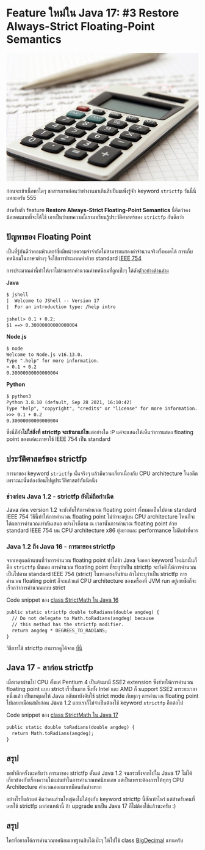 # Feature ใหม่ใน Java 17: #3 Restore Always-Strict Floating-Point Semantics

![Calculator](image/strictfp.jpg)

ก่อนจะเข้าเนื้อหาใดๆ ขอสารภาพก่อนว่าทำงานมาเกินสิบปีผมเพิ่งรู้จัก keyword `strictfp` วันนี้นี่แหละครับ 555

สำหรับตัว feature **Restore Always-Strict Floating-Point Semantics** นี่คิดว่าคงน้อยคนมากที่จะได้ใช้ เอาเป็นว่าบทความนี้เรามาเรียนรู้ประวัติศาสตร์ของ `strictfp` กันดีกว่า

## ปัญหาของ Floating Point
เป็นที่รู้กันดีว่าคอมพิวเตอร์ซึ่งมีหน่วยความจำจำกัดไม่สามารถแสดงค่าจำนวนจริงทั้งหมดได้ การเก็บทศนิยมในภาษาต่างๆ 
จึงใช้การประมาณค่าด้วย standard [IEEE 754](https://en.wikipedia.org/wiki/IEEE_754)

การประมาณค่านี้ทำให้เราไม่สามารถคำนวณค่าทศนิยมที่ถูกเป๊ะๆ ได้ดัง[ตัวอย่างด้านล่าง](https://techtalkbook.com/why-0-1-0-2-does-not-equal-0-3/)

**Java**
```
$ jshell
|  Welcome to JShell -- Version 17
|  For an introduction type: /help intro

jshell> 0.1 + 0.2;
$1 ==> 0.30000000000000004
```
**Node.js**
```
$ node
Welcome to Node.js v16.13.0.
Type ".help" for more information.
> 0.1 + 0.2
0.30000000000000004
```
**Python**
```
$ python3
Python 3.8.10 (default, Sep 28 2021, 16:10:42) 
Type "help", "copyright", "credits" or "license" for more information.
>>> 0.1 + 0.2
0.30000000000000004
```

ซึ่งนี่ก็ยัง**ไม่ใช่สิ่งที่ strictfp จะเข้ามาแก้ไข**แต่อย่างใด :P
แค่จะแสดงให้เห็นว่าการแสดง floating point ของแต่ละภาษาใช้ IEEE 754 เป็น standard

## ประวัติศาสตร์ของ strictfp
การมาของ keyword `strictfp` นั้นจริงๆ แล้วมีความเกี่ยวเนื่องกับ CPU architecture ในอดีต เพราะฉะนั้นต้องย้อนไปดูประวัติศาสตร์กันนิดนึง

### ช่วงก่อน Java 1.2 - strictfp ยังไม่ถือกำเนิด
Java ก่อน version 1.2 จะบังคับให้การคำนวณ floating point ทั้งหมดเป็นไปตาม standard IEEE 754
วิธีนี้ทำให้การคำนวณ floating point ไม่ว่าจะอยู่บน CPU architecture ไหนก็จะได้ผลการคำนวณเท่ากันเสมอ
อย่างไรก็ตาม ณ เวลานั้นการคำนวณ floating point ด้วย standard IEEE 754 บน CPU architecture x86
ยุ่งยากและ performance ไม่ดีเท่าที่ควร

### Java 1.2 ถึง Java 16 - การมาของ strictfp
จากเหตุผลด้านบนที่ว่าการคำนวณ floating point ทำได้ช้า Java จึงออก keyword ใหม่มานั่นก็คือ `strictfp` นั่นเอง
การคำนวณ floating point ที่ระบุว่าเป็น strictfp จะบังคับให้การคำนวณเป็นไปตาม standard IEEE 754 (strict)
ในทางตรงกันข้าม ถ้าไม่ระบุว่าเป็น strictfp การคำนวณ floating point ก็จะแล้วแต่ CPU architecture ของเครื่องที่
JVM run อยู่เลยซึ่งก็จะเร็วกว่าการคำนวณแบบ strict

Code snippet ของ [class StrictMath ใน Java 16](https://github.com/openjdk/jdk16/blob/4de3a6be9e60b9676f2199cd18eadb54a9d6e3fe/src/java.base/share/classes/java/lang/StrictMath.java#L81)
```
public static strictfp double toRadians(double angdeg) {
  // Do not delegate to Math.toRadians(angdeg) because
  // this method has the strictfp modifier.
  return angdeg * DEGREES_TO_RADIANS;
}
```

วิธีการใช้ strictfp สามารถดูได้จาก [ที่นี่](https://www.baeldung.com/java-strictfp)

## Java 17 - ลาก่อน strictfp
เมื่อเวลาผ่านไป CPU ตั้งแต่ Pentium 4 เป็นต้นมามี SSE2 extension ซึ่งช่วยให้การคำนวณ floating point แบบ strict เร็วขึ้นมาก ซึ่งทั้ง
Intel และ AMD ก็ support SSE2 มาระยะเวลาหนึ่งแล้ว เป็นเหตุผลให้ Java กลับมาบังคับใช้ strict mode กับทุกๆ การคำนวณ floating point ไปเลยเหมือนสมัยก่อน Java 1.2
และเราก็ไม่จำเป็นต้องใช้ keyword `strictfp` อีกต่อไป

Code snippet ของ [class StrictMath ใน Java 17](https://github.com/openjdk/jdk17/blob/74007890bb9a3fa3a65683a3f480e399f2b1a0b6/src/java.base/share/classes/java/lang/StrictMath.java#L89)
```
public static double toRadians(double angdeg) {
  return Math.toRadians(angdeg);
}
```

## สรุป
ขอย้ำอีกครั้งนะครับว่า การมาของ strictfp ตั้งแต่ Java 1.2 จนกระทั่งจากไปใน Java 17 ไม่ได้เกี่ยวข้องกับเรื่องความไม่แม่นยำในการคำนวณทศนิยมเลย
แต่เป็นเพราะต้องการให้ทุกๆ CPU Architecture คำนวณออกมาเหมือนกันต่างหาก

อย่างไรก็แล้วแต่ คิดว่าคนส่วนใหญ่คงไม่ได้ยุ่งกับ keyword strictfp นี้สักเท่าไหร่ แต่สำหรับคนที่เคยใช้ strictfp มาก่อนหน้านี้ ถ้า upgrade มาเป็น Java 17 ก็ไม่ต้องใช้แล้วนะครับ :)

## สรุป
ใครที่อยากได้การคำนวณทศนิยมเลขฐานสิบได้เป๊ะๆ ให้ไปใช้ class [BigDecimal](https://docs.oracle.com/en/java/javase/17/docs/api/java.base/java/math/BigDecimal.html) แทนครับ